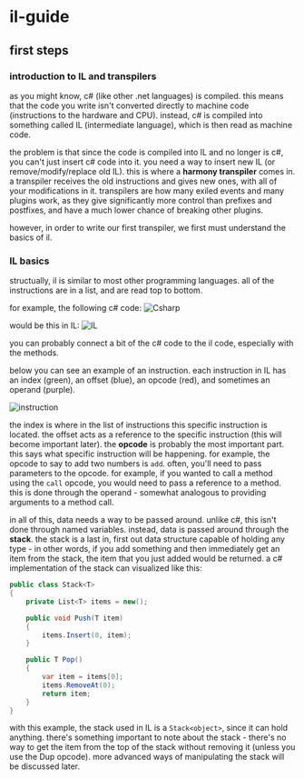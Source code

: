 # il-guide

## first steps

### introduction to IL and transpilers
as you might know, c# (like other .net languages) is compiled. this means that the code you write isn't converted directly to machine code (instructions to the hardware and CPU). instead, c# is compiled into something called IL (intermediate language), which is then read as machine code. 

the problem is that since the code is compiled into IL and no longer is c#, you can't just insert c# code into it. you need a way to insert new IL (or remove/modify/replace old IL). this is where a **harmony transpiler** comes in. a transpiler receives the old instructions and gives new ones, with all of your modifications in it. transpilers are how many exiled events and many plugins work, as they give significantly more control than prefixes and postfixes, and have a much lower chance of breaking other plugins. 

however, in order to write our first transpiler, we first must understand the basics of il.

### IL basics
structually, il is similar to most other programming languages. all of the instructions are in a list, and are read top to bottom. 

for example, the following c# code:
![Csharp](https://github.com/Ruemena/il-guide/assets/135553058/10e965fb-41c4-4ea8-851e-ac33b399e9eb)

would be this in IL:
![IL](https://github.com/Ruemena/il-guide/assets/135553058/a436060d-9be2-4f73-922d-10a2e48b70ae)

you can probably connect a bit of the c# code to the il code, especially with the methods. 

below you can see an example of an instruction. each instruction in IL has an index (green), an offset (blue), an opcode (red), and sometimes an operand (purple).

![instruction](https://github.com/Ruemena/il-guide/assets/135553058/a6f936c2-8b9e-4563-bc8b-4f645bf86295)

the index is where in the list of instructions this specific instruction is located. the offset acts as a reference to the specific instruction (this will become important later).  the **opcode** is probably the most important part. this says what specific instruction will be happening. for example, the opcode to say to add two numbers is `add`. often, you'll need to pass parameters to the opcode. for example, if you wanted to call a method using the `call` opcode, you would need to pass a reference to a method. this is done through the operand - somewhat analogous to providing arguments to a method call. 

in all of this, data needs a way to be passed around. unlike c#, this isn't done through named variables. instead, data is passed around through the **stack**. the stack is a last in, first out data structure capable of holding any type - in other words, if you add something and then immediately get an item from the stack, the item that you just added would be returned. a c# implementation of the stack can visualized like this:
```csharp
public class Stack<T>
{
    private List<T> items = new();

    public void Push(T item)
    {
        items.Insert(0, item);
    }

    public T Pop()
    {
        var item = items[0];
        items.RemoveAt(0);
        return item;
    }
}
```
with this example, the stack used in IL is a `Stack<object>`, since it can hold anything. there's something important to note about the stack - there's no way to get the item from the top of the stack without removing it (unless you use the Dup opcode). more advanced ways of manipulating the stack will be discussed later.
